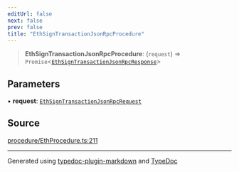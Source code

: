 ```yaml
---
editUrl: false
next: false
prev: false
title: "EthSignTransactionJsonRpcProcedure"
---
```


> **EthSignTransactionJsonRpcProcedure**: (`request`) => `Promise`\<[`EthSignTransactionJsonRpcResponse`](/reference/tevm/procedures-types/type-aliases/ethsigntransactionjsonrpcresponse/)\>

## Parameters

▪ **request**: [`EthSignTransactionJsonRpcRequest`](/reference/tevm/procedures-types/type-aliases/ethsigntransactionjsonrpcrequest/)

## Source

[procedure/EthProcedure.ts:211](https://github.com/evmts/tevm-monorepo/blob/main/packages/procedures-types/src/procedure/EthProcedure.ts#L211)

***
Generated using [typedoc-plugin-markdown](https://www.npmjs.com/package/typedoc-plugin-markdown) and [TypeDoc](https://typedoc.org/)
